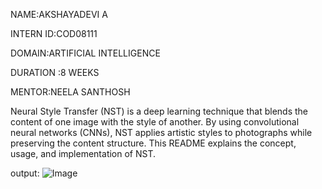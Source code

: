 NAME:AKSHAYADEVI A

INTERN ID:COD08111

DOMAIN:ARTIFICIAL INTELLIGENCE

DURATION :8 WEEKS

MENTOR:NEELA SANTHOSH

Neural Style Transfer (NST) is a deep learning technique that blends the content of one image with the style of another. By using convolutional neural networks (CNNs), NST applies artistic styles to photographs while preserving the content structure. This README explains the concept, usage, and implementation of NST.

output:
![Image](https://github.com/user-attachments/assets/f5aa03b2-5871-4761-83c1-e0190b7a03a1)
